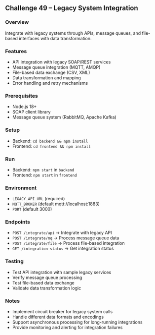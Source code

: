 ## Challenge 49 – Legacy System Integration

### Overview
Integrate with legacy systems through APIs, message queues, and file-based interfaces with data transformation.

### Features
- API integration with legacy SOAP/REST services
- Message queue integration (MQTT, AMQP)
- File-based data exchange (CSV, XML)
- Data transformation and mapping
- Error handling and retry mechanisms

### Prerequisites
- Node.js 18+
- SOAP client library
- Message queue system (RabbitMQ, Apache Kafka)

### Setup
- Backend: `cd backend && npm install`
- Frontend: `cd frontend && npm install`

### Run
- Backend: `npm start` in `backend`
- Frontend: `npm start` in `frontend`

### Environment
- `LEGACY_API_URL` (required)
- `MQTT_BROKER` (default mqtt://localhost:1883)
- `PORT` (default 3000)

### Endpoints
- `POST /integrate/api` → Integrate with legacy API
- `POST /integrate/mq` → Process message queue data
- `POST /integrate/file` → Process file-based integration
- `GET /integration-status` → Get integration status

### Testing
- Test API integration with sample legacy services
- Verify message queue processing
- Test file-based data exchange
- Validate data transformation logic

### Notes
- Implement circuit breaker for legacy system calls
- Handle different data formats and encodings
- Support asynchronous processing for long-running integrations
- Provide monitoring and alerting for integration failures
